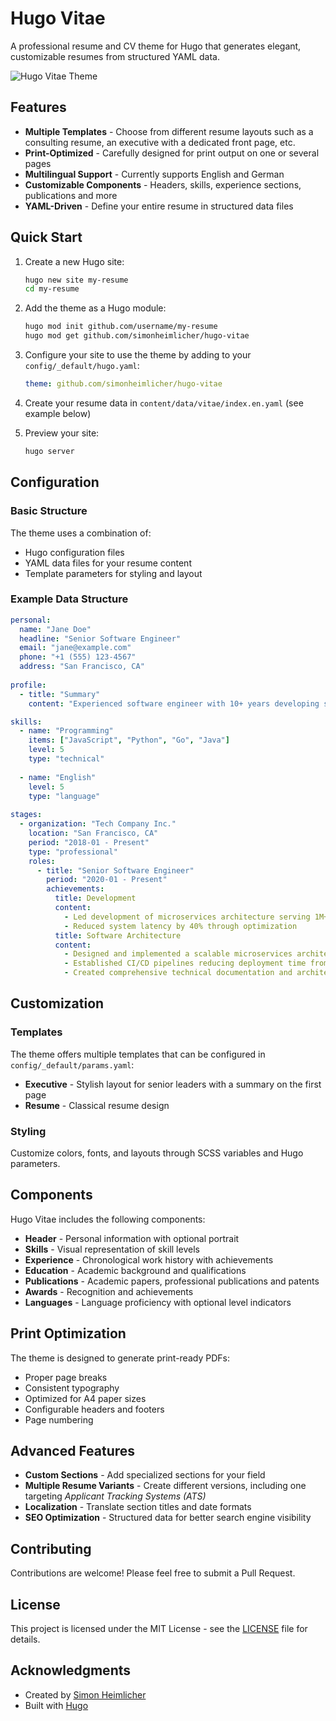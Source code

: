 # Hugo Vitae

A professional resume and CV theme for Hugo that generates elegant, customizable resumes from structured YAML data.

![Hugo Vitae Theme](https://vitae.heimlicher.com/images/preview.png)

## Features

- **Multiple Templates** - Choose from different resume layouts such as a consulting resume, an executive with a dedicated front page, etc.
- **Print-Optimized** - Carefully designed for print output on one or several pages
- **Multilingual Support** - Currently supports English and German
- **Customizable Components** - Headers, skills, experience sections, publications and more
- **YAML-Driven** - Define your entire resume in structured data files

## Quick Start

1. Create a new Hugo site:

   ```bash
   hugo new site my-resume
   cd my-resume
   ```

2. Add the theme as a Hugo module:

   ```bash
   hugo mod init github.com/username/my-resume
   hugo mod get github.com/simonheimlicher/hugo-vitae
   ```

3. Configure your site to use the theme by adding to your `config/_default/hugo.yaml`:

   ```yaml
   theme: github.com/simonheimlicher/hugo-vitae
   ```

4. Create your resume data in `content/data/vitae/index.en.yaml` (see example below)

5. Preview your site:

   ```bash
   hugo server
   ```

## Configuration

### Basic Structure

The theme uses a combination of:

- Hugo configuration files
- YAML data files for your resume content
- Template parameters for styling and layout

### Example Data Structure

```yaml
personal:
  name: "Jane Doe"
  headline: "Senior Software Engineer"
  email: "jane@example.com"
  phone: "+1 (555) 123-4567"
  address: "San Francisco, CA"
  
profile:
  - title: "Summary"
    content: "Experienced software engineer with 10+ years developing scalable applications..."

skills:
  - name: "Programming"
    items: ["JavaScript", "Python", "Go", "Java"]
    level: 5
    type: "technical"
    
  - name: "English"
    level: 5
    type: "language"
    
stages:
  - organization: "Tech Company Inc."
    location: "San Francisco, CA"
    period: "2018-01 - Present"
    type: "professional"
    roles:
      - title: "Senior Software Engineer"
        period: "2020-01 - Present"
        achievements:
          title: Development
          content:
            - Led development of microservices architecture serving 1M+ users
            - Reduced system latency by 40% through optimization
          title: Software Architecture
          content:
            - Designed and implemented a scalable microservices architecture using Docker and Kubernetes
            - Established CI/CD pipelines reducing deployment time from days to minutes
            - Created comprehensive technical documentation and architecture diagrams for the engineering team
```

## Customization

### Templates

The theme offers multiple templates that can be configured in `config/_default/params.yaml`:

- **Executive** - Stylish layout for senior leaders with a summary on the first page
- **Resume** - Classical resume design

### Styling

Customize colors, fonts, and layouts through SCSS variables and Hugo parameters.

## Components

Hugo Vitae includes the following components:

- **Header** - Personal information with optional portrait
- **Skills** - Visual representation of skill levels
- **Experience** - Chronological work history with achievements
- **Education** - Academic background and qualifications
- **Publications** - Academic papers, professional publications and patents
- **Awards** - Recognition and achievements
- **Languages** - Language proficiency with optional level indicators

## Print Optimization

The theme is designed to generate print-ready PDFs:

- Proper page breaks
- Consistent typography
- Optimized for A4 paper sizes
- Configurable headers and footers
- Page numbering

## Advanced Features

- **Custom Sections** - Add specialized sections for your field
- **Multiple Resume Variants** - Create different versions, including one targeting *Applicant Tracking Systems (ATS)*
- **Localization** - Translate section titles and date formats
- **SEO Optimization** - Structured data for better search engine visibility

## Contributing

Contributions are welcome! Please feel free to submit a Pull Request.

## License

This project is licensed under the MIT License - see the [LICENSE](LICENSE) file for details.

## Acknowledgments

- Created by [Simon Heimlicher](https://simon.heimlicher.com)
- Built with [Hugo](https://gohugo.io/)
